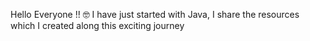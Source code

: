 Hello Everyone !! 🤓
I have just started with Java, I share the resources which I created along this exciting journey
